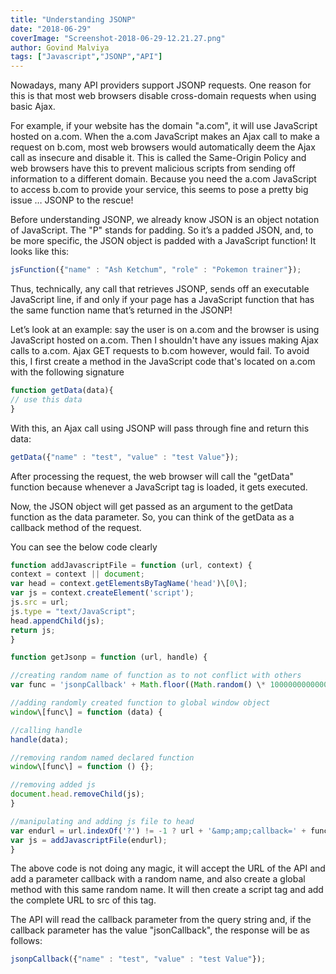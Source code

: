 ```yaml
---
title: "Understanding JSONP"
date: "2018-06-29"
coverImage: "Screenshot-2018-06-29-12.21.27.png"
author: Govind Malviya
tags: ["Javascript","JSONP","API"]
---
```


Nowadays, many API providers support JSONP requests. One reason for this is that most web browsers disable cross-domain requests when using basic Ajax.

For example, if your website has the domain "a.com", it will use JavaScript hosted on a.com. When the a.com JavaScript makes an Ajax call to make a request on b.com, most web browsers would automatically deem the Ajax call as insecure and disable it. This is called the Same-Origin Policy and web browsers have this to prevent malicious scripts from sending off information to a different domain. Because you need the a.com JavaScript to access b.com to provide your service, this seems to pose a pretty big issue … JSONP to the rescue!

Before understanding JSONP, we already know JSON is an object notation of JavaScript. The "P" stands for padding. So it’s a padded JSON, and, to be more specific, the JSON object is padded with a JavaScript function! It looks like this:

```javascript
jsFunction({"name" : "Ash Ketchum", "role" : "Pokemon trainer"});
```

Thus, technically, any call that retrieves JSONP, sends off an executable JavaScript line, if and only if your page has a JavaScript function that has the same function name that’s returned in the JSONP!

Let’s look at an example: say the user is on a.com and the browser is using JavaScript hosted on a.com. Then I shouldn't have any issues making Ajax calls to a.com. Ajax GET requests to b.com however, would fail. To avoid this, I first create a method in the JavaScript code that's located on a.com with the following signature

```javascript
function getData(data){
// use this data
}
```

With this, an Ajax call using JSONP will pass through fine and return this data:

```javascript
getData({"name" : "test", "value" : "test Value"});
```

After processing the request, the web browser will call the "getData" function because whenever a JavaScript tag is loaded, it gets executed.

Now, the JSON object will get passed as an argument to the getData function as the data parameter. So, you can think of the getData as a callback method of the request.

You can see the below code clearly

```javascript
function addJavascriptFile = function (url, context) {
context = context || document;
var head = context.getElementsByTagName('head')\[0\];
var js = context.createElement('script');
js.src = url;
js.type = "text/JavaScript";
head.appendChild(js);
return js;
}

function getJsonp = function (url, handle) {

//creating random name of function as to not conflict with others
var func = 'jsonpCallback' + Math.floor((Math.random() \* 1000000000000000000) + 1);

//adding randomly created function to global window object
window\[func\] = function (data) {

//calling handle
handle(data);

//removing random named declared function
window\[func\] = function () {};

//removing added js
document.head.removeChild(js);
}

//manipulating and adding js file to head
var endurl = url.indexOf('?') != -1 ? url + '&amp;amp;callback=' + func : url + '?callback=' + func;
var js = addJavascriptFile(endurl);
}
```

The above code is not doing any magic, it will accept the URL of the API and add a parameter callback with a random name, and also create a global method with this same random name. It will then create a script tag and add the complete URL to src of this tag.

The API will read the callback parameter from the query string and, if the callback parameter has the value "jsonCallback", the response will be as follows:

```javascript
jsonpCallback({"name" : "test", "value" : "test Value"});
```